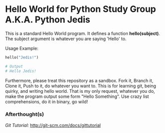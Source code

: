 # Hello World for Python Study Group A.K.A. Python Jedis

This is a standard Hello World program. It defines a function **hello(subject)**. The subject argument is whatever you are saying 'Hello' to.

Usage Example:
```python
hello("Jedis!")

# Output
# Hello Jedis!
```

Furthermore, please treat this repository as a sandbox. Fork it, Branch it, Clone it, Push to it, do whatever you want to. This is for learning git, being quirky, and writing hello world. That is my only request, whatever you do, make the program output some form "Hello Something". Use crazy list comprehensions, do it in binary, go wild!

### Afterthought(s)

*Git Tutorial:* http://git-scm.com/docs/gittutorial